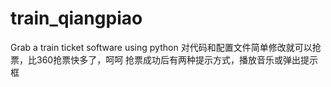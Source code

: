 # train_qiangpiao
Grab a train ticket software using python 
对代码和配置文件简单修改就可以抢票，比360抢票快多了，呵呵
抢票成功后有两种提示方式，播放音乐或弹出提示框
